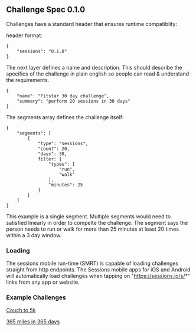 ## Challenge Spec 0.1.0

Challenges have a standard header that ensures runtime compatiblity:

header format:

	{
		"sessions": "0.1.0"
	}

The next layer defines a name and description. This should describe the specifics of the challenge in plain english so people can read & understand the requirements.

	{
		"name": "Fitstar 30 day challenge",
		"summary": "perform 20 sessions in 30 days"
	}
	
The segments array defines the challenge itself:

	{
		"segments": [
			{
				"type": "sessions",
				"count": 20,
				"days": 30,
				filter: {
					"types": [
						"run",
						"walk"
					],
					"minutes": 25
				}
			}
		]
	}

This example is a single segment. Multiple segments would need to satisfied linearly in order to compelte the challenge. The segment says the person needs to run or walk for more than 25 minutes at least 20 times within a 3 day window.

### Loading 

The sessions mobile run-time (SMRT) is capable of loading challenges straight from http endpoints. The Sessions mobile apps for iOS and Android will automatically load challenges when tapping on "https://sessions.io/s/*" links from any app or website.

### Example Challenges

[Couch to 5k](https://sessions.io/s/c25k)

[365 miles in 365 days](https://sessions.io/s/365in365)

